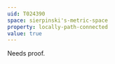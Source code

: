 ```yaml
---
uid: T024390
space: sierpinski's-metric-space
property: locally-path-connected
value: true
---
```

Needs proof.

